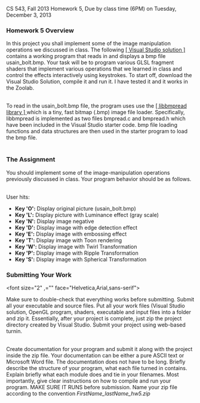 CS 543, Fall 2013 Homework 5, Due by class time (6PM) on Tuesday, December 3, 2013     

<h3> Homework 5 Overview</h3>


In this project you shall implement some of the image manipulation
operations we discussed in class. 
The following <a href="http://web.cs.wpi.edu/~emmanuel/courses/cs543/f13/homework/HW5/cs543_proj5_starter.zip">  [ Visual Studio solution ] </a>
contains a working  program that reads in and displays a bmp file usain_bolt.bmp.
Your task will be to program various GLSL fragment shaders
that implement various operations that we learned in class
and control the effects interactively using keystrokes.
To start off, download the Visual Studio Solution, compile it
and run it. I have tested it and it works in the Zoolab. <br><br>

To read in the usain_bolt.bmp file, the program uses use the 
<a href="https://github.com/chazomaticus/libbmpread"> [ libbmpread library ] </a> which is a tiny, fast 
bitmap (.bmp) image file loader. Specifically, libbmpread is
implemented as two files bmpread.c and bmpread.h which have
been included in the Visual Studio starter code. bmp file 
loading functions and data structures are then used in
the starter program to load the bmp file. <br><br>


<h3> The Assignment </h3>

You should implement some of the image-manipulation
operations previously discussed in class. Your program
behavior should be as follows. <br><br>

User hits:

<ul>
<li><b>Key 'O':</b> Display original picture (usain_bolt.bmp)
</li><li><b>Key 'L':</b> Display picture with Luminance effect (gray scale)
</li><li><b>Key 'N':</b> Display image negative
</li><li><b>Key 'D':</b> Display image with edge detection effect
</li><li><b>Key 'E':</b> Display image with embossing effect
</li><li><b>Key 'T':</b> Display image with Toon rendering
</li><li><b>Key 'W':</b> Display image with Twirl Transformation
</li><li><b>Key 'P':</b> Display image with Ripple Transformation
</li><li><b>Key 'S':</b> Display image with Spherical Transformation
</li></ul>


<h3>Submitting Your Work</h3>

<font size="2" ,="" face="Helvetica,Arial,sans-serif">

Make sure to double-check that everything works before submitting.
Submit all your executable and source files. 
Put all your work files (Visual Studio solution, OpenGL program, shaders,
executable and input files into a folder and zip it. Essentially,
after your project is complete, just zip the project directory created
by Visual Studio. Submit your project using web-based turnin. <br><br>


Create documentation for your program and submit it along with the
project inside the zip file. Your documentation can be either a pure
ASCII text or Microsoft Word file. The documentation does not have to
be long. Briefly describe the structure of your program, what each file
turned in contains. Explain briefly what each module does and tie in
your filenames. Most importantly, give clear instructions on how to
compile and run your program. MAKE SURE IT RUNS before submission.
Name your zip file according to the convention <i>FirstName_lastName_hw5.zip</i><br><br>
